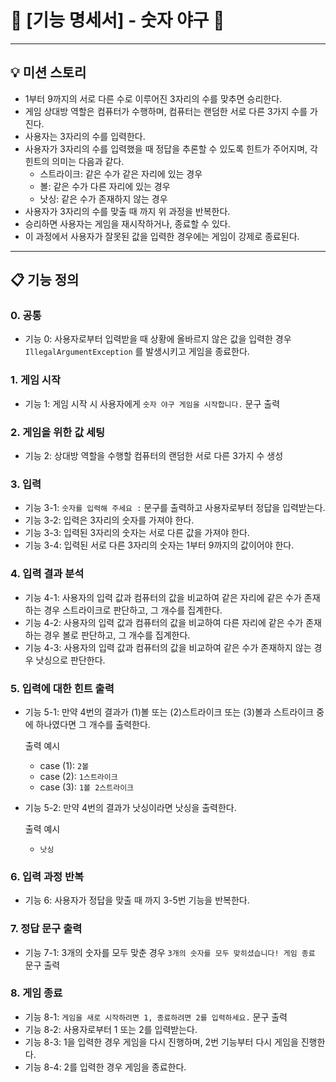 # 📖 [기능 명세서] - 숫자 야구 📖

---

## 💡 미션 스토리

- 1부터 9까지의 서로 다른 수로 이루어진 3자리의 수를 맞추면 승리한다.
- 게임 상대방 역할은 컴퓨터가 수행하며, 컴퓨터는 랜덤한 서로 다른 3가지 수를 가진다.
- 사용자는 3자리의 수를 입력한다.
- 사용자가 3자리의 수를 입력했을 때 정답을 추론할 수 있도록 힌트가 주어지며, 각 힌트의 의미는 다음과 같다.
    - 스트라이크: 같은 수가 같은 자리에 있는 경우
    - 볼: 같은 수가 다른 자리에 있는 경우
    - 낫싱: 같은 수가 존재하지 않는 경우
- 사용자가 3자리의 수를 맞출 때 까지 위 과정을 반복한다.
- 승리하면 사용자는 게임을 재시작하거나, 종료할 수 있다.
- 이 과정에서 사용자가 잘못된 값을 입력한 경우에는 게임이 강제로 종료된다.

---

## 📋 기능 정의

### 0. 공통

- 기능 0: 사용자로부터 입력받을 때 상황에 올바르지 않은 값을 입력한 경우 `IllegalArgumentException` 를 발생시키고 게임을 종료한다.

### 1. 게임 시작

- 기능 1: 게임 시작 시 사용자에게 `숫자 야구 게임을 시작합니다.` 문구 출력

### 2. 게임을 위한 값 세팅

- 기능 2: 상대방 역할을 수행할 컴퓨터의 랜덤한 서로 다른 3가지 수 생성

### 3. 입력

- 기능 3-1: `숫자를 입력해 주세요 :`  문구를 출력하고 사용자로부터 정답을 입력받는다.
- 기능 3-2: 입력은 3자리의 숫자를 가져야 한다.
- 기능 3-3: 입력된 3자리의 숫자는 서로 다른 값을 가져야 한다.
- 기능 3-4: 입력된 서로 다른 3자리의 숫자는 1부터 9까지의 값이어야 한다.

### 4. 입력 결과 분석

- 기능 4-1: 사용자의 입력 값과 컴퓨터의 값을 비교하여 같은 자리에 같은 수가 존재하는 경우 스트라이크로 판단하고, 그 개수를 집계한다.
- 기능 4-2: 사용자의 입력 값과 컴퓨터의 값을 비교하여 다른 자리에 같은 수가 존재하는 경우 볼로 판단하고, 그 개수를 집계한다.
- 기능 4-3: 사용자의 입력 값과 컴퓨터의 값을 비교하여 같은 수가 존재하지 않는 경우 낫싱으로 판단한다.

### 5. 입력에 대한 힌트 출력

- 기능 5-1: 만약 4번의 결과가 (1)볼 또는 (2)스트라이크 또는 (3)볼과 스트라이크 중에 하나였다면 그 개수를 출력한다.

  출력 예시

    - case (1): `2볼`
    - case (2): `1스트라이크`
    - case (3): `1볼 2스트라이크`
- 기능 5-2: 만약 4번의 결과가 낫싱이라면 낫싱을 출력한다.

  출력 예시

    - `낫싱`

### 6. 입력 과정 반복

- 기능 6: 사용자가 정답을 맞출 때 까지 3-5번 기능을 반복한다.

### 7. 정답 문구 출력

- 기능 7-1: 3개의 숫자를 모두 맞춘 경우 `3개의 숫자를 모두 맞히셨습니다! 게임 종료` 문구 출력

### 8. 게임 종료

- 기능 8-1: `게임을 새로 시작하려면 1, 종료하려면 2를 입력하세요.` 문구 출력
- 기능 8-2: 사용자로부터 1 또는 2를 입력받는다.
- 기능 8-3: 1을 입력한 경우 게임을 다시 진행하며, 2번 기능부터 다시 게임을 진행한다.
- 기능 8-4: 2를 입력한 경우 게임을 종료한다.